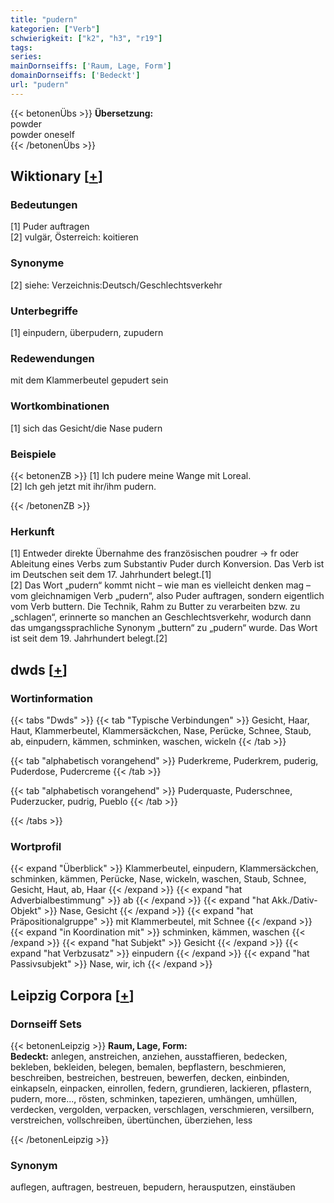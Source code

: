 ```yaml
---
title: "pudern"
kategorien: ["Verb"]
schwierigkeit: ["k2", "h3", "r19"]
tags:
series:
mainDornseiffs: ['Raum, Lage, Form']
domainDornseiffs: ['Bedeckt']
url: "pudern"
---
```


{{< betonenÜbs >}}
**Übersetzung:**  
powder  
powder oneself  
{{< /betonenÜbs >}}

## Wiktionary [[+](https://de.wiktionary.org/wiki/pudern)]

### Bedeutungen
[1] Puder auftragen  
[2] vulgär, Österreich: koitieren  

### Synonyme
[2] siehe: Verzeichnis:Deutsch/Geschlechtsverkehr  

### Unterbegriffe
[1] einpudern, überpudern, zupudern  

### Redewendungen
mit dem Klammerbeutel gepudert sein  

### Wortkombinationen
[1] sich das Gesicht/die Nase pudern  

### Beispiele
{{< betonenZB >}}
[1] Ich pudere meine Wange mit Loreal.  
[2] Ich geh jetzt mit ihr/ihm pudern.  

{{< /betonenZB >}}
### Herkunft
[1] Entweder direkte Übernahme des französischen poudrer → fr oder Ableitung eines Verbs zum Substantiv Puder durch Konversion. Das Verb ist im Deutschen seit dem 17. Jahrhundert belegt.[1]  
[2] Das Wort „pudern“ kommt nicht – wie man es vielleicht denken mag – vom gleichnamigen Verb „pudern“, also Puder auftragen, sondern eigentlich vom Verb buttern. Die Technik, Rahm zu Butter zu verarbeiten bzw. zu „schlagen“, erinnerte so manchen an Geschlechtsverkehr, wodurch dann das umgangssprachliche Synonym „buttern“ zu „pudern“ wurde. Das Wort ist seit dem 19. Jahrhundert belegt.[2]  



## dwds [[+](https://www.dwds.de/wb/pudern)]

### Wortinformation
{{< tabs "Dwds" >}}
{{< tab "Typische Verbindungen" >}}
Gesicht, Haar, Haut, Klammerbeutel, Klammersäckchen, Nase, Perücke, Schnee, Staub, ab, einpudern, kämmen, schminken, waschen, wickeln
{{< /tab >}}

{{< tab "alphabetisch vorangehend" >}}
Puderkreme, Puderkrem, puderig, Puderdose, Pudercreme
{{< /tab >}}

{{< tab "alphabetisch vorangehend" >}}
Puderquaste, Puderschnee, Puderzucker, pudrig, Pueblo
{{< /tab >}}

{{< /tabs >}}

### Wortprofil
{{< expand "Überblick" >}} Klammerbeutel, einpudern, Klammersäckchen, schminken, kämmen, Perücke, Nase, wickeln, waschen, Staub, Schnee, Gesicht, Haut, ab, Haar {{< /expand >}}
{{< expand "hat Adverbialbestimmung" >}} ab {{< /expand >}}
{{< expand "hat Akk./Dativ-Objekt" >}} Nase, Gesicht {{< /expand >}}
{{< expand "hat Präpositionalgruppe" >}} mit Klammerbeutel, mit Schnee {{< /expand >}}
{{< expand "in Koordination mit" >}} schminken, kämmen, waschen {{< /expand >}}
{{< expand "hat Subjekt" >}} Gesicht {{< /expand >}}
{{< expand "hat Verbzusatz" >}} einpudern {{< /expand >}}
{{< expand "hat Passivsubjekt" >}} Nase, wir, ich {{< /expand >}}

## Leipzig Corpora [[+](https://corpora.uni-leipzig.de/en/res?word=pudern&corpusId=deu_newscrawl-public_2018)]

### Dornseiff Sets
{{< betonenLeipzig >}}
**Raum, Lage, Form:**  
**Bedeckt:** anlegen, anstreichen, anziehen, ausstaffieren, bedecken, bekleben, bekleiden, belegen, bemalen, bepflastern, beschmieren, beschreiben, bestreichen, bestreuen, bewerfen, decken, einbinden, einkapseln, einpacken, einrollen, federn, grundieren, lackieren, pflastern, pudern, more..., rösten, schminken, tapezieren, umhängen, umhüllen, verdecken, vergolden, verpacken, verschlagen, verschmieren, versilbern, verstreichen, vollschreiben, übertünchen, überziehen, less  

{{< /betonenLeipzig >}}

### Synonym
auflegen, auftragen, bestreuen, bepudern, herausputzen, einstäuben

